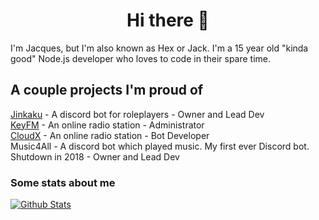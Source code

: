 <h1 align="center">Hi there 👋</h1>

I'm Jacques, but I'm also known as Hex or Jack. I'm a 15 year old "kinda good" Node.js developer who loves to code in their spare time.

## A couple projects I'm proud of
<!--Name - Description - My role<br>-->
[Jinkaku](https://top.gg/bot/706271163168587848) - A discord bot for roleplayers - Owner and Lead Dev<br>
[KeyFM](https://keyfm.net) - An online radio station - Administrator<br>
[CloudX](https://cloudx.wtf) - An online radio station - Bot Developer<br>
Music4All - A discord bot which played music. My first ever Discord bot. Shutdown in 2018 - Owner and Lead Dev

### Some stats about me
[![Github Stats](https://github-readme-stats.vercel.app/api?username=HexDevv)](https://hexdev.xyz)


<!--
**HexDevv/HexDevv** is a ✨ _special_ ✨ repository because its `README.md` (this file) appears on your GitHub profile.

Here are some ideas to get you started:

- 🔭 I’m currently working on ...
- 🌱 I’m currently learning ...
- 👯 I’m looking to collaborate on ...
- 🤔 I’m looking for help with ...
- 💬 Ask me about ...
- 📫 How to reach me: ...
- 😄 Pronouns: ...
- ⚡ Fun fact: ...
-->

